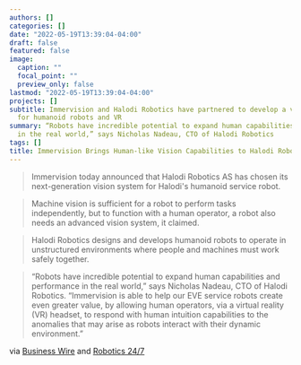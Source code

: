 ```yaml
---
authors: []
categories: []
date: "2022-05-19T13:39:04-04:00"
draft: false
featured: false
image:
  caption: ""
  focal_point: ""
  preview_only: false
lastmod: "2022-05-19T13:39:04-04:00"
projects: []
subtitle: Immervision and Halodi Robotics have partnered to develop a vision system
  for humanoid robots and VR
summary: “Robots have incredible potential to expand human capabilities and performance
  in the real world,” says Nicholas Nadeau, CTO of Halodi Robotics
tags: []
title: Immervision Brings Human-like Vision Capabilities to Halodi Robotics
---
```


> Immervision today announced that Halodi Robotics AS has chosen its next-generation vision system for Halodi's humanoid service robot.

> Machine vision is sufficient for a robot to perform tasks independently, but to function with a human operator, a robot also needs an advanced vision system, it claimed.

> Halodi Robotics designs and develops humanoid robots to operate in unstructured environments where people and machines must work safely together.

> “Robots have incredible potential to expand human capabilities and performance in the real world,” says Nicholas Nadeau, CTO of Halodi Robotics. “Immervision is able to help our EVE service robots create even greater value, by allowing human operators, via a virtual reality (VR) headset, to respond with human intuition capabilities to the anomalies that may arise as robots interact with their dynamic environment.”

via [Business Wire](https://www.businesswire.com/news/home/20220519005594/en/Immervision-Brings-Human-Like-Vision-Capabilities-to-Halodi-Robotics) and [Robotics 24/7](https://www.robotics247.com/article/immervision_provides_advanced_vision_halodi_robotics_eve_humanoid/)

